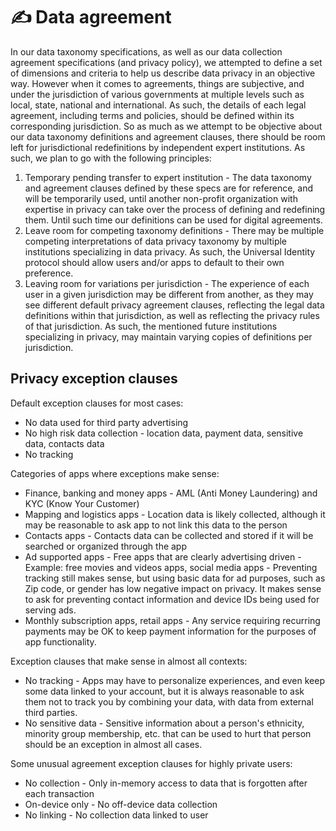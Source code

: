 # ✍ Data agreement

In our data taxonomy specifications, as well as our data collection agreement specifications (and privacy policy), we attempted to define a set of dimensions and criteria to help us describe data privacy in an objective way. However when it comes to agreements, things are subjective, and under the jurisdiction of various governments at multiple levels such as local, state, national and international. As such, the details of each legal agreement, including terms and policies, should be defined within its corresponding jurisdiction. So as much as we attempt to be objective about our data taxonomy definitions and agreement clauses, there should be room left for jurisdictional redefinitions by independent expert institutions. As such, we plan to go with the following principles:

1. Temporary pending transfer to expert institution - The data taxonomy and agreement clauses defined by these specs are for reference, and will be temporarily used, until another non-profit organization with expertise in privacy can take over the process of defining and redefining them. Until such time our definitions can be used for digital agreements.
2. Leave room for competing taxonomy definitions - There may be multiple competing interpretations of data privacy taxonomy by multiple institutions specializing in data privacy. As such, the Universal Identity protocol should allow users and/or apps to default to their own preference.
3. Leaving room for variations per jurisdiction - The experience of each user in a given jurisdiction may be different from another, as they may see different default privacy agreement clauses, reflecting the legal data definitions within that jurisdiction, as well as reflecting the privacy rules of that jurisdiction. As such, the mentioned future institutions specializing in privacy, may maintain varying copies of definitions per jurisdiction.

## Privacy exception clauses

Default exception clauses for most cases:

* No data used for third party advertising
* No high risk data collection - location data, payment data, sensitive data, contacts data
* No tracking

Categories of apps where exceptions make sense:

* Finance, banking and money apps - AML (Anti Money Laundering) and KYC (Know Your Customer)
* Mapping and logistics apps - Location data is likely collected, although it may be reasonable to ask app to not link this data to the person
* Contacts apps - Contacts data can be collected and stored if it will be searched or organized through the app
* Ad supported apps - Free apps that are clearly advertising driven - Example: free movies and videos apps, social media apps - Preventing tracking still makes sense, but using basic data for ad purposes, such as Zip code, or gender has low negative impact on privacy. It makes sense to ask for preventing contact information and device IDs being used for serving ads.
* Monthly subscription apps, retail apps - Any service requiring recurring payments may be OK to keep payment information for the purposes of app functionality.

Exception clauses that make sense in almost all contexts:

* No tracking - Apps may have to personalize experiences, and even keep some data linked to your account, but it is always reasonable to ask them not to track you by combining your data, with data from external third parties.
* No sensitive data - Sensitive information about a person's ethnicity, minority group membership, etc. that can be used to hurt that person should be an exception in almost all cases.

Some unusual agreement exception clauses for highly private users:

* No collection - Only in-memory access to data that is forgotten after each transaction
* On-device only - No off-device data collection
* No linking - No collection data linked to user
